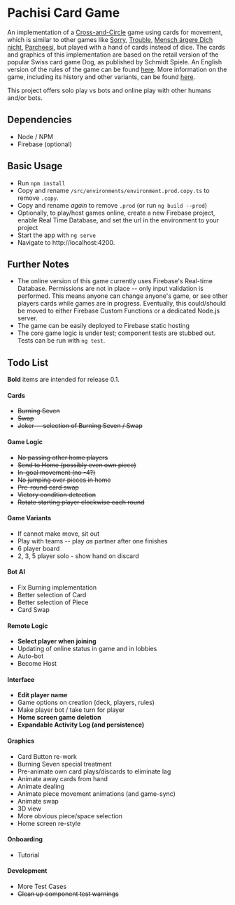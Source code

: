 # Pachisi Card Game

An implementation of a [Cross-and-Circle](https://en.wikipedia.org/wiki/Cross_and_circle_game) game using cards for movement, which is similar to other games like [Sorry](https://en.wikipedia.org/wiki/Sorry!_(game)), [Trouble](https://en.wikipedia.org/wiki/Trouble_(board_game)), [Mensch ärgere Dich nicht](https://en.wikipedia.org/wiki/Mensch_%C3%A4rgere_Dich_nicht), [Parcheesi](https://en.wikipedia.org/wiki/Parcheesi), but played with a hand of cards instead of dice. The cards and graphics of this implementation are based on the retail version of the popular Swiss card game Dog, as published by Schmidt Spiele. An English version of the rules of the game can be found [here](http://www.dogspiel.info/images/pdfs/regeln/rules.pdf). More information on the game, including its history and other variants, can be found [here](http://www.dogspiel.info/index.php).

This project offers solo play vs bots and online play with other humans and/or bots.

## Dependencies
* Node / NPM
* Firebase (optional)

## Basic Usage
* Run `npm install`
* Copy and rename `/src/environments/environment.prod.copy.ts` to remove `.copy`.
* Copy and rename _again_ to remove `.prod` (or run `ng build --prod`)
* Optionally, to play/host games online, create a new Firebase project, enable Real Time Database, and set the url in the environment to your project
* Start the app with `ng serve`
* Navigate to http://localhost:4200.

## Further Notes
* The online version of this game currently uses Firebase's Real-time Database. Permissions are not in place -- only input validation is performed. This means anyone can change anyone's game, or see other players cards while games are in progress. Eventually, this could/should be moved to either Firebase Custom Functions or a dedicated Node.js server.
* The game can be easily deployed to Firebase static hosting
* The core game logic is under test; component tests are stubbed out. Tests can be run with `ng test`.

## Todo List

**Bold** items are intended for release 0.1.

#### Cards
* ~~Burning Seven~~
* ~~Swap~~
* ~~Joker -- selection of Burning Seven / Swap~~

#### Game Logic
* ~~No passing other home players~~
* ~~Send to Home (possibly even own piece)~~
* ~~In-goal movement (no -4?)~~
* ~~No jumping over pieces in home~~
* ~~Pre-round card swap~~
* ~~Victory condition detection~~
* ~~Rotate starting player clockwise each round~~

#### Game Variants
* If cannot make move, sit out
* Play with teams -- play _as_ partner after one finishes
* 6 player board
* 2, 3, 5 player solo - show hand on discard

#### Bot AI
* Fix Burning implementation
* Better selection of Card
* Better selection of Piece
* Card Swap

#### Remote Logic
* **Select player when joining**
* Updating of online status in game and in lobbies
* Auto-bot
* Become Host

#### Interface
* **Edit player name**
* Game options on creation (deck, players, rules)
* Make player bot / take turn for player
* **Home screen game deletion**
* **Expandable Activity Log (and persistence)**

#### Graphics
* Card Button re-work
* Burning Seven special treatment
* Pre-animate own card plays/discards to eliminate lag
* Animate away cards from hand
* Animate dealing
* Animate piece movement animations (and game-sync)
* Animate swap
* 3D view
* More obvious piece/space selection
* Home screen re-style

#### Onboarding
* Tutorial

#### Development
* More Test Cases
* ~~Clean up component test warnings~~
